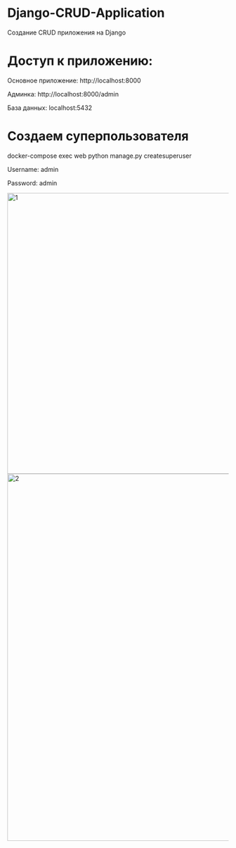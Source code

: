 # Django-CRUD-Application
Создание CRUD приложения на Django
 
# Доступ к приложению:

Основное приложение: http://localhost:8000

Админка: http://localhost:8000/admin

База данных: localhost:5432

# Создаем суперпользователя

docker-compose exec web python manage.py createsuperuser

Username: admin

Password: admin

<img width="1224" height="638" alt="1" src="https://github.com/user-attachments/assets/41f33d7d-f409-4a1c-9a19-ff8511df42e8" /><img width="1215" height="834" alt="2" src="https://github.com/user-attachments/assets/9251dcc5-23a7-4563-a040-291df0612a65" />

